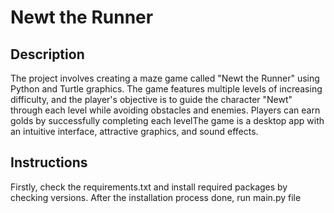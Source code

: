 # Newt the Runner

## Description

The project involves creating a maze game called "Newt the Runner" using Python and Turtle graphics. The game features multiple levels of increasing difficulty, and the player's objective is to guide the character "Newt" through each level while avoiding obstacles and enemies. Players can earn golds by successfully completing each levelThe game is a desktop app with an intuitive interface, attractive graphics, and sound effects.

## Instructions

Firstly, check the requirements.txt and install required packages by checking versions.
After the installation process done, run main.py file
